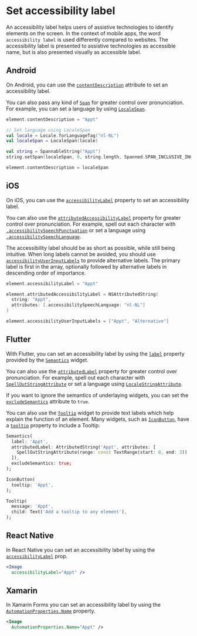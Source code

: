 # Set accessibility label

An accessibility label helps users of assistive technologies to identify elements on the screen. In the context of mobile apps, the word `accessibility label` is used differently compared to websites. The accessibility label is presented to assistive technologies as accessible name, but is also presented visually as accessible label.

## Android

On Android, you can use the [`contentDescription`](https://developer.android.com/reference/android/view/View.html#attr_android:contentDescription) attribute to set an accessibility label.

You can also pass any kind of [`Span`](https://developer.android.com/guide/topics/text/spans) for greater control over pronunciation. For example, you can set a language by using [`LocaleSpan`](https://developer.android.com/reference/android/text/style/LocaleSpan).

```kotlin
element.contentDescription = "Appt"

// Set language using LocaleSpan
val locale = Locale.forLanguageTag("nl-NL")
val localeSpan = LocaleSpan(locale)

val string = SpannableString("Appt")
string.setSpan(localeSpan, 0, string.length, Spanned.SPAN_INCLUSIVE_INCLUSIVE)

element.contentDescription = localeSpan
```

## iOS

On iOS, you can use the [`accessibilityLabel`](https://developer.apple.com/documentation/objectivec/nsobject/1615181-accessibilitylabel) property to set an accessibility label.

You can also use the [`attributedAccessibilityLabel`](https://developer.apple.com/documentation/objectivec/nsobject/2865944-accessibilityattributedlabel) property for greater control over pronunciation. For example, spell out each character with [`.accessibilitySpeechPunctuation`](https://developer.apple.com/documentation/foundation/nsattributedstring/key/1620201-accessibilityspeechpunctuation) or set a language using [`.accessibilitySpeechLanguage`](https://developer.apple.com/documentation/foundation/nsattributedstring/key/1620188-accessibilityspeechlanguage).

The accessibility label should be as short as possible, while still being intuitive. When long labels cannot be avoided, you should use [`accessibilityUserInputLabels`](https://developer.apple.com/documentation/objectivec/nsobject/3197989-accessibilityuserinputlabels) to provide alternative labels. The primary label is first in the array, optionally followed by alternative labels in descending order of importance.

```swift
element.accessibilityLabel = "Appt"

element.attributedAccessibilityLabel = NSAttributedString(
  string: "Appt", 
  attributes: [.accessibilitySpeechLanguage: "nl-NL"]
)

element.accessibilityUserInputLabels = ["Appt", "Alternative"]
```

## Flutter

With Flutter, you can set an accessibility label by using the [`label`](https://api.flutter.dev/flutter/semantics/SemanticsProperties/label.html) property provided by the [`Semantics`](https://api.flutter.dev/flutter/widgets/Semantics-class.html) widget.

You can also use the [`attributedLabel`](https://api.flutter.dev/flutter/semantics/SemanticsProperties/attributedLabel.html) property for greater control over pronunciation. For example, spell out each character with [`SpellOutStringAttribute`](https://api.flutter.dev/flutter/dart-ui/SpellOutStringAttribute-class.html) or set a language using [`LocaleStringAttribute`](https://api.flutter.dev/flutter/dart-ui/LocaleStringAttribute-class.html).

If you want to ignore the semantics of underlaying widgets, you can set the [`excludeSemantics`](https://api.flutter.dev/flutter/widgets/Semantics/excludeSemantics.html) attribute to `true`.

You can also use the [`Tooltip`](https://api.flutter.dev/flutter/material/Tooltip-class.html) widget to provide text labels which help explain the function of an element. Many widgets, such as [`IconButton`](https://api.flutter.dev/flutter/material/IconButton-class.html), have a [`tooltip`](https://api.flutter.dev/flutter/material/IconButton/tooltip.html) property to include a Tooltip.

```dart
Semantics(
  label: 'Appt',
  attributedLabel: AttributedString('Appt', attributes: [
    SpellOutStringAttribute(range: const TextRange(start: 0, end: 3))
  ]),
  excludeSemantics: true;
);

IconButton(
  tooltip: 'Appt',
);

Tooltip(
  message: 'Appt',
  child: Text('Add a tooltip to any element'),
);
```

## React Native

In React Native you can set an accessibility label by using the [`accessibilityLabel`](https://reactnative.dev/docs/accessibility#accessibilitylabel) prop.

```jsx
<Image
  accessibilityLabel="Appt" />
```

## Xamarin

In Xamarin Forms you can set an accessibility label by using the [`AutomationProperties.Name`](https://docs.microsoft.com/en-us/xamarin/xamarin-forms/app-fundamentals/accessibility/automation-properties#automationpropertiesname) property.

```xml
<Image 
  AutomationProperties.Name="Appt" />
```
